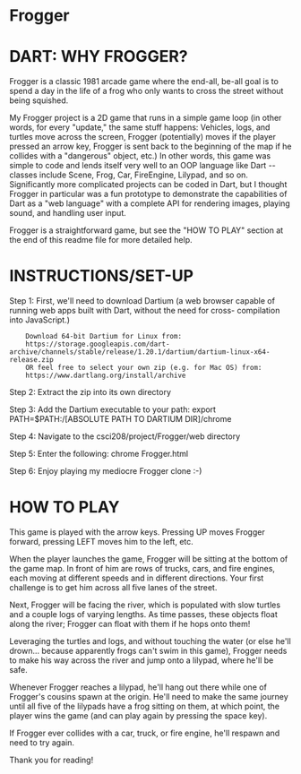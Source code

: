# Frogger

DART: WHY FROGGER?
=======================================================================
Frogger is a classic 1981 arcade game where the end-all, be-all goal is
to spend a day in the life of a frog who only wants to cross the street
without being squished.

My Frogger project is a 2D game that runs in a simple game loop (in other
words, for every "update," the same stuff happens: Vehicles, logs, and
turtles move across the screen, Frogger (potentially) moves if the
player pressed an arrow key, Frogger is sent back to the beginning of 
the map if he collides with a "dangerous" object, etc.) In other words,
this game was simple to code and lends itself very well to an OOP language
like Dart -- classes include Scene, Frog, Car, FireEngine, Lilypad, and
so on. Significantly more complicated projects can be coded in Dart, but
I thought Frogger in particular was a fun prototype to demonstrate the
capabilities of Dart as a "web language" with a complete API for 
rendering images, playing sound, and handling user input.

Frogger is a straightforward game, but see the "HOW TO PLAY" section at
the end of this readme file for more detailed help.

INSTRUCTIONS/SET-UP
=======================================================================
Step 1: First, we'll need to download Dartium (a web browser capable of
        running web apps built with Dart, without the need for cross-
        compilation into JavaScript.)

        Download 64-bit Dartium for Linux from:
        https://storage.googleapis.com/dart-archive/channels/stable/release/1.20.1/dartium/dartium-linux-x64-release.zip
        OR feel free to select your own zip (e.g. for Mac OS) from:
        https://www.dartlang.org/install/archive

Step 2: Extract the zip into its own directory

Step 3: Add the Dartium executable to your path:
        export PATH=$PATH:/[ABSOLUTE PATH TO DARTIUM DIR]/chrome

Step 4: Navigate to the csci208/project/Frogger/web directory

Step 5: Enter the following: chrome Frogger.html

Step 6: Enjoy playing my mediocre Frogger clone :-)


HOW TO PLAY
=======================================================================
This game is played with the arrow keys. Pressing UP moves Frogger
forward, pressing LEFT moves him to the left, etc.

When the player launches the game, Frogger will be sitting at the
bottom of the game map. In front of him are rows of trucks, cars, and
fire engines, each moving at different speeds and in different directions.
Your first challenge is to get him across all five lanes of the street.

Next, Frogger will be facing the river, which is populated with slow 
turtles and a couple logs of varying lengths. As time passes, these objects
float along the river; Frogger can float with them if he hops onto them!

Leveraging the turtles and logs, and without touching the water (or else
he'll drown... because apparently frogs can't swim in this game), Frogger
needs to make his way across the river and jump onto a lilypad, where
he'll be safe.

Whenever Frogger reaches a lilypad, he'll hang out there while one of
Frogger's cousins spawn at the origin. He'll need to make the same 
journey until all five of the lilypads have a frog sitting on them, at 
which point, the player wins  the game (and can play again by pressing 
the space key).

If Frogger ever collides with a car, truck, or fire engine, he'll respawn
and need to try again.

Thank you for reading!
